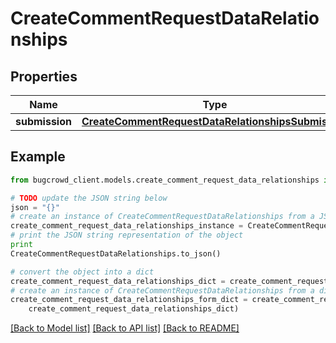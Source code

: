 # CreateCommentRequestDataRelationships


## Properties

Name | Type | Description | Notes
------------ | ------------- | ------------- | -------------
**submission** | [**CreateCommentRequestDataRelationshipsSubmission**](CreateCommentRequestDataRelationshipsSubmission.md) |  | 

## Example

```python
from bugcrowd_client.models.create_comment_request_data_relationships import CreateCommentRequestDataRelationships

# TODO update the JSON string below
json = "{}"
# create an instance of CreateCommentRequestDataRelationships from a JSON string
create_comment_request_data_relationships_instance = CreateCommentRequestDataRelationships.from_json(json)
# print the JSON string representation of the object
print
CreateCommentRequestDataRelationships.to_json()

# convert the object into a dict
create_comment_request_data_relationships_dict = create_comment_request_data_relationships_instance.to_dict()
# create an instance of CreateCommentRequestDataRelationships from a dict
create_comment_request_data_relationships_form_dict = create_comment_request_data_relationships.from_dict(
    create_comment_request_data_relationships_dict)
```
[[Back to Model list]](../README.md#documentation-for-models) [[Back to API list]](../README.md#documentation-for-api-endpoints) [[Back to README]](../README.md)


